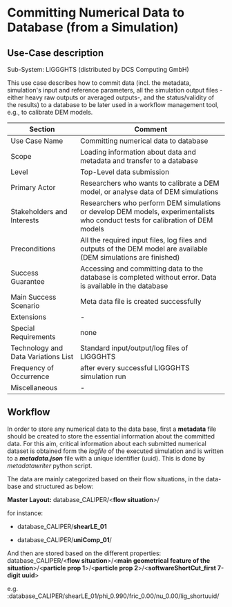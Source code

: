 Committing Numerical Data to Database (from a Simulation) 
======================

## Use-Case description

Sub-System: LIGGGHTS (distributed by DCS Computing GmbH)

This use case describes how to commit data (incl. the metadata, simulation's input and reference parameters, all the simulation output files -either heavy raw outputs or averaged outputs-, and the status/validity of the results) to a database to be later used in a workflow management tool, e.g., to calibrate DEM models.


| Section                             | Comment                                                      |
| ----------------------------------- | ------------------------------------------------------------ |
| Use Case Name                       | Committing numerical data to database                        |
| Scope                               | Loading information about data and metadata and transfer to a database |
| Level                               | Top-Level data submission                                    |
| Primary Actor                       | Researchers who wants to calibrate a DEM model, or analyse data of DEM simulations |
| Stakeholders and Interests          | Researchers who perform DEM simulations or develop DEM models, experimentalists who conduct tests for calibration of DEM models |
| Preconditions                       | All the required input files, log files and outputs of the DEM model are available (DEM simulations are finished) |
| Success Guarantee                   | Accessing and committing data to the database is completed without error. Data is available in the database |
| Main Success Scenario               | Meta data file is created successfully                       |
| Extensions                          | -                                                            |
| Special Requirements                | none                                                         |
| Technology and Data Variations List | Standard input/output/log files of LIGGGHTS                  |
| Frequency of Occurrence             | after every successful LIGGGHTS simulation run               |
| Miscellaneous                       | -                                                            |

## Workflow

In order to store any numerical data to the data base, first a **metadata** file should be created to store the essential information about the committed data. For this aim, critical information about each submitted numerical dataset is obtained form the *logfile* of the executed simulation and is written to a ***metadata.json*** file with a unique identifier (uuid). This is done by *metadatawriter* python script.

The data are mainly categorized based on their flow situations, in the data-base and structured as below:

**Master Layout:** database_CALIPER/<**flow situation**>/

for instance: 

- database_CALIPER/**shearLE_01**


- database_CALIPER/**uniComp_01**/


And then are stored based on the different properties: database_CALIPER/<**flow situation**>/<**main geometrical feature of the situation**>/<**particle prop 1**>/<**particle prop 2**>/<**softwareShortCut_first 7-digit uuid**>

e.g. :database_CALIPER/shearLE_01/phi_0.990/fric_0.00/nu_0.00/lig_shortuuid/


